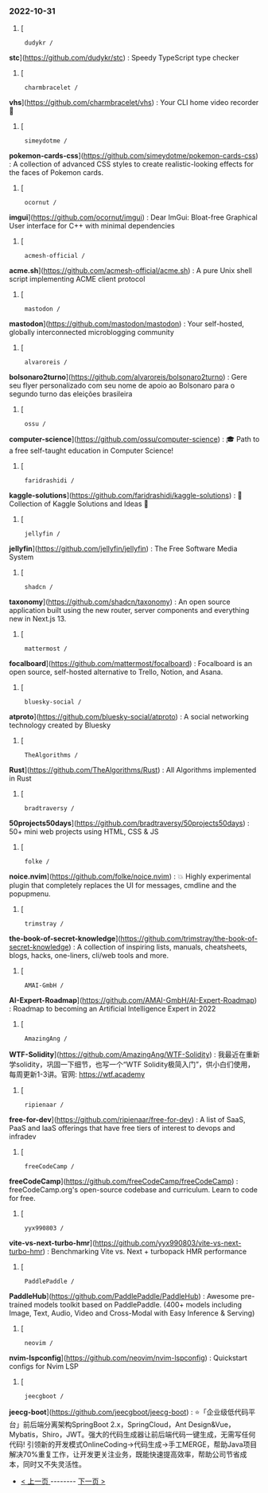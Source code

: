 ### 2022-10-31 
1. [
    

        dudykr /
**stc**](https://github.com/dudykr/stc) : Speedy TypeScript type checker
1. [
    

        charmbracelet /
**vhs**](https://github.com/charmbracelet/vhs) : Your CLI home video recorder 📼
1. [
    

        simeydotme /
**pokemon-cards-css**](https://github.com/simeydotme/pokemon-cards-css) : A collection of advanced CSS styles to create realistic-looking effects for the faces of Pokemon cards.
1. [
    

        ocornut /
**imgui**](https://github.com/ocornut/imgui) : Dear ImGui: Bloat-free Graphical User interface for C++ with minimal dependencies
1. [
    

        acmesh-official /
**acme.sh**](https://github.com/acmesh-official/acme.sh) : A pure Unix shell script implementing ACME client protocol
1. [
    

        mastodon /
**mastodon**](https://github.com/mastodon/mastodon) : Your self-hosted, globally interconnected microblogging community
1. [
    

        alvaroreis /
**bolsonaro2turno**](https://github.com/alvaroreis/bolsonaro2turno) : Gere seu flyer personalizado com seu nome de apoio ao Bolsonaro para o segundo turno das eleições brasileira
1. [
    

        ossu /
**computer-science**](https://github.com/ossu/computer-science) : 🎓 Path to a free self-taught education in Computer Science!
1. [
    

        faridrashidi /
**kaggle-solutions**](https://github.com/faridrashidi/kaggle-solutions) : 🏅 Collection of Kaggle Solutions and Ideas 🏅
1. [
    

        jellyfin /
**jellyfin**](https://github.com/jellyfin/jellyfin) : The Free Software Media System
1. [
    

        shadcn /
**taxonomy**](https://github.com/shadcn/taxonomy) : An open source application built using the new router, server components and everything new in Next.js 13.
1. [
    

        mattermost /
**focalboard**](https://github.com/mattermost/focalboard) : Focalboard is an open source, self-hosted alternative to Trello, Notion, and Asana.
1. [
    

        bluesky-social /
**atproto**](https://github.com/bluesky-social/atproto) : A social networking technology created by Bluesky
1. [
    

        TheAlgorithms /
**Rust**](https://github.com/TheAlgorithms/Rust) : All Algorithms implemented in Rust
1. [
    

        bradtraversy /
**50projects50days**](https://github.com/bradtraversy/50projects50days) : 50+ mini web projects using HTML, CSS & JS
1. [
    

        folke /
**noice.nvim**](https://github.com/folke/noice.nvim) : 💥 Highly experimental plugin that completely replaces the UI for messages, cmdline and the popupmenu.
1. [
    

        trimstray /
**the-book-of-secret-knowledge**](https://github.com/trimstray/the-book-of-secret-knowledge) : A collection of inspiring lists, manuals, cheatsheets, blogs, hacks, one-liners, cli/web tools and more.
1. [
    

        AMAI-GmbH /
**AI-Expert-Roadmap**](https://github.com/AMAI-GmbH/AI-Expert-Roadmap) : Roadmap to becoming an Artificial Intelligence Expert in 2022
1. [
    

        AmazingAng /
**WTF-Solidity**](https://github.com/AmazingAng/WTF-Solidity) : 我最近在重新学solidity，巩固一下细节，也写一个“WTF Solidity极简入门”，供小白们使用，每周更新1-3讲。官网: https://wtf.academy
1. [
    

        ripienaar /
**free-for-dev**](https://github.com/ripienaar/free-for-dev) : A list of SaaS, PaaS and IaaS offerings that have free tiers of interest to devops and infradev
1. [
    

        freeCodeCamp /
**freeCodeCamp**](https://github.com/freeCodeCamp/freeCodeCamp) : freeCodeCamp.org's open-source codebase and curriculum. Learn to code for free.
1. [
    

        yyx990803 /
**vite-vs-next-turbo-hmr**](https://github.com/yyx990803/vite-vs-next-turbo-hmr) : Benchmarking Vite vs. Next + turbopack HMR performance
1. [
    

        PaddlePaddle /
**PaddleHub**](https://github.com/PaddlePaddle/PaddleHub) : Awesome pre-trained models toolkit based on PaddlePaddle. (400+ models including Image, Text, Audio, Video and Cross-Modal with Easy Inference & Serving)
1. [
    

        neovim /
**nvim-lspconfig**](https://github.com/neovim/nvim-lspconfig) : Quickstart configs for Nvim LSP
1. [
    

        jeecgboot /
**jeecg-boot**](https://github.com/jeecgboot/jeecg-boot) : ⭐️「企业级低代码平台」前后端分离架构SpringBoot 2.x，SpringCloud，Ant Design&Vue，Mybatis，Shiro，JWT。强大的代码生成器让前后端代码一键生成，无需写任何代码! 引领新的开发模式OnlineCoding->代码生成->手工MERGE，帮助Java项目解决70%重复工作，让开发更关注业务，既能快速提高效率，帮助公司节省成本，同时又不失灵活性。 

- [ < 上一页 ](https://github.com/able8/github-trending-daily-record/blob/master/2022-10-30.md) -------- [ 下一页 > ](https://github.com/able8/github-trending-daily-record/blob/master/2022-11-01.md)